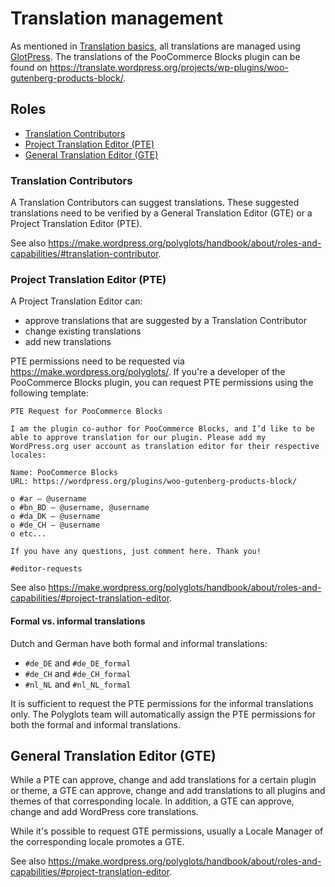 # Translation management

As mentioned in [Translation basics](../../internal-developers/translations/translation-basics.md), all translations are managed using [GlotPress](https://wordpress.org/plugins/glotpress/). The translations of the PooCommerce Blocks plugin can be found on <https://translate.wordpress.org/projects/wp-plugins/woo-gutenberg-products-block/>.

## Roles

-   [Translation Contributors](#translation-contributors)
-   [Project Translation Editor (PTE)](#project-translation-editor-pte)
-   [General Translation Editor (GTE)](#general-translation-editor-gte)

### Translation Contributors

A Translation Contributors can suggest translations. These suggested translations need to be verified by a General Translation Editor (GTE) or a Project Translation Editor (PTE).

See also <https://make.wordpress.org/polyglots/handbook/about/roles-and-capabilities/#translation-contributor>.

### Project Translation Editor (PTE)

A Project Translation Editor can:

-   approve translations that are suggested by a Translation Contributor
-   change existing translations
-   add new translations

PTE permissions need to be requested via <https://make.wordpress.org/polyglots/>. If you're a developer of the PooCommerce Blocks plugin, you can request PTE permissions using the following template:

```text
PTE Request for PooCommerce Blocks

I am the plugin co-author for PooCommerce Blocks, and I’d like to be able to approve translation for our plugin. Please add my WordPress.org user account as translation editor for their respective locales:

Name: PooCommerce Blocks
URL: https://wordpress.org/plugins/woo-gutenberg-products-block/

o #ar – @username
o #bn_BD – @username, @username
o #da_DK – @username
o #de_CH – @username
o etc...

If you have any questions, just comment here. Thank you!

#editor-requests
```

See also <https://make.wordpress.org/polyglots/handbook/about/roles-and-capabilities/#project-translation-editor>.

#### Formal vs. informal translations

Dutch and German have both formal and informal translations:

-   `#de_DE` and `#de_DE_formal`
-   `#de_CH` and `#de_CH_formal`
-   `#nl_NL` and `#nl_NL_formal`

It is sufficient to request the PTE permissions for the informal translations only. The Polyglots team will automatically assign the PTE permissions for both the formal and informal translations.

## General Translation Editor (GTE)

While a PTE can approve, change and add translations for a certain plugin or theme, a GTE can approve, change and add translations to all plugins and themes of that corresponding locale. In addition, a GTE can approve, change and add WordPress core translations.

While it's possible to request GTE permissions, usually a Locale Manager of the corresponding locale promotes a GTE.

See also <https://make.wordpress.org/polyglots/handbook/about/roles-and-capabilities/#project-translation-editor>.
